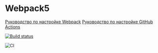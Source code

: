 # Webpack5

[Руководство по настройке Webpack](https://webpack.js.org/guides/)
[Руководство по настройке GitHub Actions](https://docs.github.com/en/actions/quickstart)

[![Build status](https://ci.appveyor.com/api/projects/status/salwje8v69ywqaiw?svg=true)](https://ci.appveyor.com/project/A-Fierce/ahj-1)

![CI](https://github.com/A-Fierce/ahj_1/actions/workflows/web.yml/badge.svg)